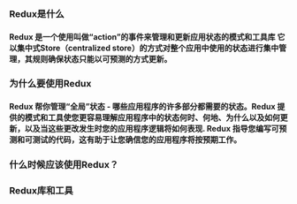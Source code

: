 ### Redux是什么

#### Redux 是一个使用叫做“action”的事件来管理和更新应用状态的模式和工具库 它以集中式Store（centralized store）的方式对整个应用中使用的状态进行集中管理，其规则确保状态只能以可预测的方式更新。


### 为什么要使用Redux

#### Redux 帮你管理“全局”状态 - 哪些应用程序的许多部分都需要的状态。Redux 提供的模式和工具使您更容易理解应用程序中的状态何时、何地、为什么以及如何更新，以及当这些更改发生时您的应用程序逻辑将如何表现. Redux 指导您编写可预测和可测试的代码，这有助于让您确信您的应用程序将按预期工作。

### 什么时候应该使用Redux？
### Redux库和工具


